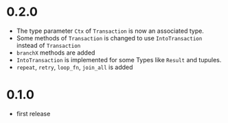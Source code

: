 # 0.2.0 
* The type parameter `Ctx` of `Transaction` is now an associated type.
* Some methods of `Transaction` is changed to use `IntoTransaction` instead of `Transaction`
* `branchX` methods are added
* `IntoTransaction` is implemented for some Types like `Result` and tupules.
* `repeat`, `retry`, `loop_fn`, `join_all` is added

# 0.1.0
* first release
